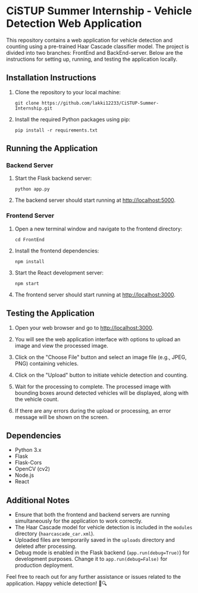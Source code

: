 # CiSTUP Summer Internship - Vehicle Detection Web Application

This repository contains a web application for vehicle detection and counting using a pre-trained Haar Cascade classifier model. The project is divided into two branches: FrontEnd and BackEnd-server. Below are the instructions for setting up, running, and testing the application locally.

## Installation Instructions

1. Clone the repository to your local machine:

   ```
   git clone https://github.com/lakki12233/CiSTUP-Summer-Internship.git
   ```

2. Install the required Python packages using pip:

   ```
   pip install -r requirements.txt
   ```

## Running the Application

### Backend Server

1. Start the Flask backend server:

   ```
   python app.py
   ```

2. The backend server should start running at [http://localhost:5000](http://localhost:5000).

### Frontend Server

1. Open a new terminal window and navigate to the frontend directory:

   ```
   cd FrontEnd
   ```

2. Install the frontend dependencies:

   ```
   npm install
   ```

3. Start the React development server:

   ```
   npm start
   ```

4. The frontend server should start running at [http://localhost:3000](http://localhost:3000).

## Testing the Application

1. Open your web browser and go to [http://localhost:3000](http://localhost:3000).

2. You will see the web application interface with options to upload an image and view the processed image.

3. Click on the "Choose File" button and select an image file (e.g., JPEG, PNG) containing vehicles.

4. Click on the "Upload" button to initiate vehicle detection and counting.

5. Wait for the processing to complete. The processed image with bounding boxes around detected vehicles will be displayed, along with the vehicle count.

6. If there are any errors during the upload or processing, an error message will be shown on the screen.

## Dependencies

- Python 3.x
- Flask
- Flask-Cors
- OpenCV (cv2)
- Node.js
- React

## Additional Notes

- Ensure that both the frontend and backend servers are running simultaneously for the application to work correctly.
- The Haar Cascade model for vehicle detection is included in the `modules` directory (`haarcascade_car.xml`).
- Uploaded files are temporarily saved in the `uploads` directory and deleted after processing.
- Debug mode is enabled in the Flask backend (`app.run(debug=True)`) for development purposes. Change it to `app.run(debug=False)` for production deployment.

Feel free to reach out for any further assistance or issues related to the application. Happy vehicle detection! 🚗🔍
